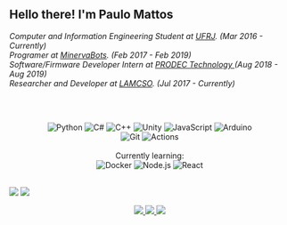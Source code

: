 <h2> Hello there! I'm Paulo Mattos</h2>
<p><em>
Computer and Information Engineering Student at <a href="https://ufrj.br/en/">UFRJ</a>. (Mar 2016 - Currently)
</br>Programer at <a href="http://minervabots.poli.ufrj.br">MinervaBots</a>. (Feb 2017 - Feb 2019)
</br>Software/Firmware Developer Intern at <a href="https://prodec.com.br">PRODEC Technology </a>(Aug 2018 - Aug 2019)
</br>Researcher and Developer at <a href="http://www.lamcso.coppe.ufrj.br">LAMCSO</a>. (Jul 2017 - Currently)
</em></p><br>


<br>
<p align="center">
  <img alt="Python" src="https://img.shields.io/badge/python%20-%2314354C.svg?&style=for-the-badge&logo=python&logoColor=white"/>
  <img alt="C#" src="https://img.shields.io/badge/c%23%20-%23239120.svg?&style=for-the-badge&logo=c-sharp&logoColor=white"/>
  <img alt="C++" src="https://img.shields.io/badge/c++%20-%2300599C.svg?&style=for-the-badge&logo=c%2B%2B&ogoColor=white"/>
  <img alt="Unity" src="https://img.shields.io/badge/unity%20-%23000000.svg?&style=for-the-badge&logo=unity&logoColor=white"/>  
  <img alt="JavaScript" src="https://img.shields.io/badge/javascript-yellow.svg?&style=for-the-badge&logo=javascript&logoColor=black"/>  
  <img alt="Arduino" src="https://img.shields.io/badge/arduino-0077B5.svg?&style=for-the-badge&logo=arduino&logoColor=white"/>
  <br/>
  <img alt="Git" src="https://img.shields.io/badge/git%20-%23F05033.svg?&style=for-the-badge&logo=git&logoColor=white"/>
  <img alt="Actions" src="https://img.shields.io/badge/actions-black.svg?&style=for-the-badge&logo=github&logoColor=white"/>
  <br/>
  <br/>
  Currently learning:
  <br/>
  <img alt="Docker" src="https://img.shields.io/badge/docker-blue.svg?&style=for-the-badge&logo=docker&logoColor=white"/>
  <img alt="Node.js" src="https://img.shields.io/badge/node-green.svg?&style=for-the-badge&logo=node.js&logoColor=white"/>
  <img alt="React" src="https://img.shields.io/badge/react-0077B5.svg?&style=for-the-badge&logo=react&logoColor=white"/>
</p>

<p align="left">
  <br/>
    <img src="https://github-readme-stats.vercel.app/api?username=paulohmattos&theme=dracula&bg_color=0D1117&title_color=006f66&icon_color=006f66&show_icons=true&hide_border=true" />
    <img src="https://github-readme-stats.vercel.app/api/top-langs/?username=paulohmattos&theme=dracula&bg_color=0D1117&title_color=006f66&layout=compact&hide=css,html&hide_border=true" />
  <br/>
</p>

<p align="center">
  <a href="https://www.linkedin.com/in/mattos-paulo/">
    <img src="https://img.shields.io/badge/LinkedIn-0077B5?style=for-the-badge&logo=linkedin&logoColor=white"/>
  </a>
  <a href="https://github.com/PauloHMattos">
    <img src="https://img.shields.io/badge/GitHub-100000?style=for-the-badge&logo=github&logoColor=white"/>
  </a>
  <a href="mailto:paulo.mattos@poli.ufrj.br">
    <img src="https://img.shields.io/badge/gmail-c14438?style=for-the-badge&logo=gmail&logoColor=white"/>
  </a>
</p>
